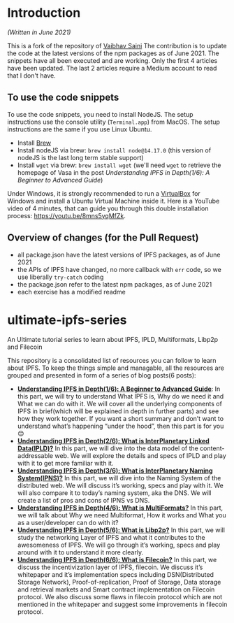 # Introduction
*(Written in June 2021)*

This is a fork of the repository of [Vaibhav Saini](https://github.com/vasa-develop/ultimate-ipfs-series)
The contribution is to update the code at the latest versions of the npm packages as of June 2021. The snippets have all been executed and are working. Only the first 4 articles have been updated. The last 2 articles require a Medium account to read that I don't have.
## To use the code snippets
To use the code snippets, you need to install NodeJS. The setup instructions use the console utility (`Terminal.app`) from MacOS. The setup instructions are the same if you use Linux Ubuntu. 

* Install [Brew](https://brew.sh/)
* Install nodeJS via brew: `brew install node@14.17.0`  (this version of nodeJS is the last long term stable support)
* Install `wget` via brew: `brew install wget` (we'll need `wget` to retrieve the homepage of Vasa in the post _Understanding IPFS in Depth(1/6): A Beginner to Advanced Guide_)

Under Windows, it is strongly recommended to run a [VirtualBox](https://www.virtualbox.org/wiki/Downloads) for Windows and install a Ubuntu Virtual Machine inside it. Here is a YouTube video of 4 minutes, that can guide you through this double installation process: https://youtu.be/8mns5yqMfZk.
## Overview of changes (for the Pull Request)
* all package.json have the latest versions of IPFS packages, as of June 2021
* the APIs of IPFS have changed, no more callback with `err` code, so we use liberally `try-catch` coding
* the package.json refer to the latest npm packages, as of June 2021
* each exercise has a modified readme
# ultimate-ipfs-series
An Ultimate tutorial series to learn about IPFS, IPLD, Multiformats, Libp2p and Filecoin

This repository is a consolidated list of resources you can follow to learn about IPFS.
To keep the things simple and managable, all the resources are grouped and presented in form of a series of blog posts(6 posts): 
- [**Understanding IPFS in Depth(1/6): A Beginner to Advanced Guide**](https://hackernoon.com/understanding-ipfs-in-depth-1-5-a-beginner-to-advanced-guide-e937675a8c8a): In this part, we will try to understand What IPFS is, Why do we need it and What we can do with it. We will cover all the underlying components of IPFS in brief(which will be explained in depth in further parts) and see how they work together. If you want a short summary and don’t want to understand what’s happening “under the hood”, then this part is for you 😊
- [**Understanding IPFS in Depth(2/6): What is InterPlanetary Linked Data(IPLD)?**](https://hackernoon.com/understanding-ipfs-in-depth-2-6-what-is-interplanetary-linked-data-ipld-c8c01551517b) In this part, we will dive into the data model of the content-addressable web. We will explore the details and specs of IPLD and play with it to get more familiar with it.
- [**Understanding IPFS in Depth(3/6): What is InterPlanetary Naming System(IPNS)?**](https://hackernoon.com/understanding-ipfs-in-depth-3-6-what-is-interplanetary-naming-system-ipns-9aca71e4c13b) In this part, we will dive into the Naming System of the distributed web. We will discuss it’s working, specs and play with it. We will also compare it to today’s naming system, aka the DNS. We will create a list of pros and cons of IPNS vs DNS.
- [**Understanding IPFS in Depth(4/6): What is MultiFormats?**](https://hackernoon.com/understanding-ipfs-in-depth-4-6-what-is-multiformats-cf25eef83966) In this part, we will talk about Why we need Multiformat, How it works and What you as a user/developer can do with it?
- [**Understanding IPFS in Depth(5/6): What is Libp2p?**](https://medium.com/@vaibhavsaini_67863/understanding-ipfs-in-depth-5-6-what-is-libp2p-f8bf7724d452) In this part, we will study the networking Layer of IPFS and what it contributes to the awesomeness of IPFS. We will go through it’s working, specs and play around with it to understand it more clearly.
- [**Understanding IPFS in Depth(6/6): What is Filecoin?**](https://medium.com/swlh/ultimate-guide-to-filecoin-breaking-down-filecoin-whitepaper-economics-9212541a5895) In this part, we discuss the incentivization layer of IPFS, filecoin. We discuss it’s whitepaper and it’s implementation specs including DSN(Distributed Storage Network), Proof-of-replication, Proof of Storage, Data storage and retrieval markets and Smart contract implementation on Filecoin protocol. We also discuss some flaws in filecoin protocol which are not mentioned in the whitepaper and suggest some improvements in filecoin protocol.
